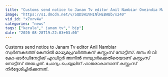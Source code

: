 ```yaml
---
title: "Customs send notice to Janam Tv editor Anil Nambiar Oneindia Malayalam"
image: "https://s1.dmcdn.net/v/SQD5W1VHINlHEBABb/x240"
vid_id: "x7vrv4w"
categories: "news"
tags: ["kerala"," janam tv"," bjp"]
date: "2020-08-28T19:22:03+03:00"
---
```

Customs send notice to Janam Tv editor Anil Nambiar  <br>സ്വര്‍ണകടത്ത് കേസില്‍ മാധ്യമപ്രവര്‍ത്തകന് കസ്റ്റംസ് നോട്ടീസ്. ജനം ടി വി കോ-ഓർഡിനേറ്റിങ് എഡിറ്റർ‌ അനിൽ നമ്പ്യാർക്കെതിരെയാണ് കസ്റ്റംസ് നോട്ടീസ് അയച്ചത്. ചോദ്യം ചെയ്യലിന് ഹാജരാകാനാണ് കസ്റ്റംസ് നിർദ്ദേശിച്ചിരിക്കുന്നത്.
